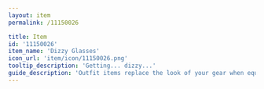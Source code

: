 ```yaml
---
layout: item
permalink: /11150026

title: Item
id: '11150026'
item_name: 'Dizzy Glasses'
icon_url: 'item/icon/11150026.png'
tooltip_description: 'Getting... dizzy...'
guide_description: 'Outfit items replace the look of your gear when equipped.'
---
```

